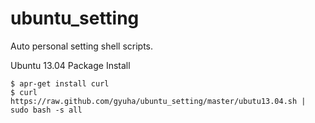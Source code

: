 ubuntu_setting
==============

Auto personal setting shell scripts.

Ubuntu 13.04 Package Install

    $ apr-get install curl
    $ curl https://raw.github.com/gyuha/ubuntu_setting/master/ubutu13.04.sh | sudo bash -s all
